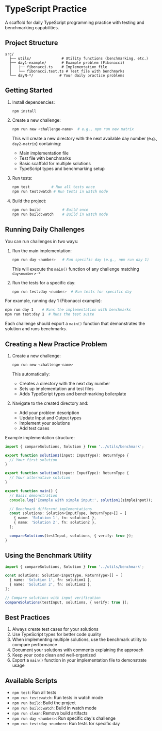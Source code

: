 # TypeScript Practice

A scaffold for daily TypeScript programming practice with testing and benchmarking capabilities.

## Project Structure

```
src/
  ├── utils/              # Utility functions (benchmarking, etc.)
  ├── day1-example/       # Example problem (Fibonacci)
  │   ├── fibonacci.ts    # Implementation file
  │   └── fibonacci.test.ts # Test file with benchmarks
  └── dayN-*/            # Your daily practice problems
```

## Getting Started

1. Install dependencies:
   ```bash
   npm install
   ```

2. Create a new challenge:
   ```bash
   npm run new <challenge-name>  # e.g., npm run new matrix
   ```
   This will create a new directory with the next available day number (e.g., `day2-matrix`) containing:
   - Main implementation file
   - Test file with benchmarks
   - Basic scaffold for multiple solutions
   - TypeScript types and benchmarking setup

3. Run tests:
   ```bash
   npm test          # Run all tests once
   npm run test:watch # Run tests in watch mode
   ```

4. Build the project:
   ```bash
   npm run build          # Build once
   npm run build:watch    # Build in watch mode
   ```

## Running Daily Challenges

You can run challenges in two ways:

1. Run the main implementation:
   ```bash
   npm run day <number>   # Run specific day (e.g., npm run day 1)
   ```
   This will execute the `main()` function of any challenge matching `day<number>-*`

2. Run the tests for a specific day:
   ```bash
   npm run test:day <number>  # Run tests for specific day
   ```

For example, running day 1 (Fibonacci example):
```bash
npm run day 1    # Runs the implementation with benchmarks
npm run test:day 1  # Runs the test suite
```

Each challenge should export a `main()` function that demonstrates the solution and runs benchmarks.

## Creating a New Practice Problem

1. Create a new challenge:
   ```bash
   npm run new <challenge-name>
   ```
   This automatically:
   - Creates a directory with the next day number
   - Sets up implementation and test files
   - Adds TypeScript types and benchmarking boilerplate

2. Navigate to the created directory and:
   - Add your problem description
   - Update Input and Output types
   - Implement your solutions
   - Add test cases

Example implementation structure:
```typescript
import { compareSolutions, Solution } from '../utils/benchmark';

export function solution1(input: InputType): ReturnType {
  // Your first solution
}

export function solution2(input: InputType): ReturnType {
  // Your alternative solution
}

export function main() {
  // Basic demonstration
  console.log('Example with simple input:', solution1(simpleInput));

  // Benchmark different implementations
  const solutions: Solution<InputType, ReturnType>[] = [
    { name: 'Solution 1', fn: solution1 },
    { name: 'Solution 2', fn: solution2 },
  ];

  compareSolutions(testInput, solutions, { verify: true });
}
```

## Using the Benchmark Utility

```typescript
import { compareSolutions, Solution } from '../utils/benchmark';

const solutions: Solution<InputType, ReturnType>[] = [
  { name: 'Solution 1', fn: solution1 },
  { name: 'Solution 2', fn: solution2 },
];

// Compare solutions with input verification
compareSolutions(testInput, solutions, { verify: true });
```

## Best Practices

1. Always create test cases for your solutions
2. Use TypeScript types for better code quality
3. When implementing multiple solutions, use the benchmark utility to compare performance
4. Document your solutions with comments explaining the approach
5. Keep your code clean and well-organized
6. Export a `main()` function in your implementation file to demonstrate usage

## Available Scripts

- `npm test`: Run all tests
- `npm run test:watch`: Run tests in watch mode
- `npm run build`: Build the project
- `npm run build:watch`: Build in watch mode
- `npm run clean`: Remove build artifacts
- `npm run day <number>`: Run specific day's challenge
- `npm run test:day <number>`: Run tests for specific day